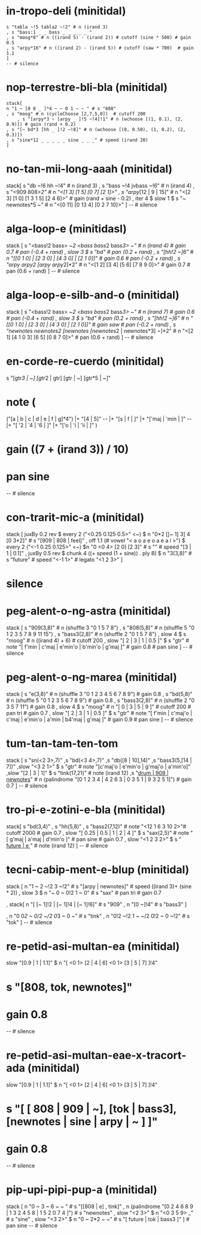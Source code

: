 # in-tropo-deli (minitidal)

	s "tabla ~!5 tabla2 ~!2" # n (irand 3)
	, s "bass:1 _ _ bass _ _ _ _ _ "
	, s "moog*8" # n ((irand 5) - (irand 2)) # cutoff (sine * 500) # gain 0.5
	, s "arpy*16" # n ((irand 2) - (irand 5)) # cutoff (saw * 700)  # gain 1.1
	]
	-- # silence


# nop-terrestre-bli-bla (minitidal)
	stack[
	n "1 ~ [0 8 _ ]*4 ~ ~ 0 1 ~ ~ " # s "808"
	, s "moog" # n (cycleChoose [2,7,5,0])  # cutoff 200
		, s "[arpy*3 ~ [arpy _ ]!5 ~!4]!1" # n (wchoose [(1, 0.1), (2, 0.9)]) # gain (rand + 0.2)
	, s "[~ bd*3 [hh _ ]!2 ~!8]" # n (wchoose [(0, 0.50), (1, 0.2), (2, 0.3)])
	, s "sine*12 _ _ _ _ _ sine _ _ _" # speed (irand 20)
	]

# no-tan-mii-long-aaah (minitidal)
stack[
s "db ~!6 hh ~!4" # n (irand 3)
, s "bass ~!4 jvbass ~!6" # n (irand 4)
, s "<909 808>*2" # n "<[1 3] [1 5] [0 7] [2 1]>"
,  s "arpy*[12 | 9 | 15]" # n "<[2 3] [1 0] [1 3 1 5] [2 4 6]>" # gain (rand + sine - 0.2)
, iter 4 $ slow 1 $  s "~ newnotes*5 ~" # n "<[0 11] [0 13 4] [0 2 7 10]>"
]
-- # silence
# alga-loop-e (minitidasl)
stack [
s "<bass!2 bass> ~*2 <bass bass*2 bass*3> ~" # n (irand 4) # gain 0.7 # pan (-0.4 + rand)
, slow 3 $ s "bd"  # pan (0.2 + rand)
, s "[hh!2 ~]*6" # n "[[0 1 0] | [2 3 0] | [4 3 0] | [2 1 0]]" # gain 0.6  # pan (-0.2 + rand)
, s "arpy arpy*2 [arpy arpy*2]*2" # n "<[1 2] [3 4] [5 6] [7 8 9 0]>" # gain 0.7  # pan (0.6 + rand)
]
-- # silence
# alga-loop-e-silb-and-o (minitidal)
stack [
s "<bass!2 bass> ~*2 <bass bass*2 bass*3> ~" # n (irand 7) # gain 0.6 # pan (-0.4 + rand)
, slow 3 $ s "bd"  # pan (0.2 + rand)
, s "[hh!2 ~]*6" # n "[[0 1 0] | [2 3 0] | [4 3 0] | [2 1 0]]" # gain saw  # pan (-0.2 + rand)
, s "newnotes newnotes*2 [newnotes [newnotes*2 | newnotes*3] ~]*2" # n "<[2 1] [4 1 0 3] [6 5] [0 8 7 0]>" # pan (0.6 + rand)
]
-- # silence

# en-corde-re-cuerdo (minitidal)
s "[gtr*3 | ~] [gtr*2 | gtr] [gtr | ~] [gtr*5 | ~]"
# note  (
("[a | b | c | d | e | f | g]*4")
 |+  "[4 | 5]"
-- |+ "[s | f | ]"
 |+ "['maj | 'min | ]"
-- |+ "[ '2 | '4 | '6 | ]"
 |+ "['o | 'i | 'ii | ]"
 )
# gain ((7 + (irand 3)) / 10)
# pan sine
-- # silence
# con-trarit-mic-a (minitidal)
stack [
juxBy 0.2 rev $ every 2 ("<0.25 0.125 0.5>" <~) $ n "0*2 [[~ 1] 3] 4 [0 3*2]" # s "[909 | 808 | feel]"
, off 1.1 (# vowel "< a o a e o a e a i >") $ every 2 ("<-1 0.25 0.125>" <~) $n "0 <0 4> [2 0] [2 3]" # s "<arpy sine>" # speed "[3 | 1 | 0.1]"
, juxBy 0.5 rev $ chunk 4 ((+ speed (1 + sine)) . ply 8) $ n "3(3,8)" # s "future"  # speed "<-1 1>"  # legato "<1 2 3>"
]
 # silence
# peg-alent-o-ng-astra (minitidal)
stack [
s "909(3,8)" # n (shuffle 3 "0 1 5 7 8")
, s "808(5,8)" # n (shuffle 5 "0 1 2 3 5 7 8 9 11 15")
, s "bass3(2,8)" # n (shuffle 2 "0 1 5 7 8")
, slow 4 $ s "moog" # n ((irand 4) + 6) # cutoff 200
, slow "[ 2 | 3 | 1 | 0.5 ]" $ s "gtr" # note "[ f'min | c'maj | e'min'o | b'min'o | g'maj ]" # gain 0.8 # pan sine
]
-- # silence
# peg-alent-o-ng-marea (minitidal)
stack [
s "e(3,8)" # n (shuffle 3 "0 1 2 3 4 5 6 7 8 9") # gain 0.8
, s "bd(5,8)" # n (shuffle 5 "0 1 2 3 5 6 7 8 9") # gain 0.8
, s "bass3(2,8)" # n (shuffle 2 "0 3 5 7 11") # gain 0.8
, slow 4 $ s "moog" # n "[ 0 | 3 | 5 | 9 ]" # cutoff 200 # pan tri # gain 0.7
, slow "[ 2 | 3 | 1 | 0.5 ]" $ s "gtr" # note "[ f'min | c'maj'o | c'maj | e'min'o | a'min | b4'maj | g'maj ]" # gain 0.9 # pan sine
]
-- # silence
# tum-tan-tam-ten-tom
stack [
s "sn(<2 3>,7)"
,s "bd(<3 4>,7)"
,s "db([8 | 10],14)"
,s "bass3(5,[14 | 7])"
,slow "<3 2 1>" $ s "gtr" # note "[c'maj'o | e'min'o | g'maj'o | a'min'o]"
,slow "[2 | 3 | 1]" $ s "tink(17,21)" # note (irand 12)
,s "[drum | 909 | newnotes](13,14)" # n (palindrome "[0 1 2 3 4 | 4 2 6 3 | 0 3 5 1 | 9 3 2 5 1]") # gain 0.7
]
-- # silence
# tro-pi-e-zotini-e-bla (minitidal)
stack[
s "bd(3,4)"
, s "hh(5,8)"
, s "bass2(7,12)" # note "<12 1 6 3 10 2>"# cutoff 2000 # gain 0.7
, slow "[ 0.25 | 0.5 | 1 | 2 | 4 ]" $ s "sax(2,5)" # note "[ g'maj | a'maj | d'min'o ]" # pan sine # gain 0.7
, slow "<1 2 3 2>" $ s "[ future | e ](4,6)" # note (irand 12)
]
-- # silence
# tecni-cabip-ment-e-blup (minitidal)
stack [
n "1 ~ 2 ~!2 3 ~!2" # s "[arpy | newnotes]" # speed ((irand 3)+ (sine * 2))
, slow 3 $ n "~ 0 ~ 0!2 1 ~ 0" # s "sax" # pan tri # gain 0.7

, stack[
n "[ [~ 1]!2 | [~ 1]!4 | [~ 1]!6]"  # s "909"
, n "[0 ~]!4" # s "bass3"
]

, n "0 0*2 ~ 0/2 ~/2 0*3 ~ 0 ~"  # s "tink"
, n "0!2 ~!2 1 ~ ~/2 0!2 ~ 0 ~!2" # s "tok"
]
-- # silence
# re-petid-asi-multan-ea (minitidal)
slow "[0.9 | 1 | 1.1]"
$ n "[ <0 1> [2 | 4 | 6] <0 1> [3 | 5 | 7] ]!4"
# s "[808, tok, newnotes]"
# gain 0.8
-- # silence
# re-petid-asi-multan-eae-x-tracort-ada (minitidal)
slow "[0.9 | 1 | 1.1]"
$ n "[ <0 1> [2 | 4 | 6] <0 1> [3 | 5 | 7] ]!4"
# s "[ [ 808 | 909 | ~], [tok | bass3], [newnotes | sine | arpy | ~ ] ]"
# gain 0.8
-- # silence
# pip-upi-pipi-pup-a (minitidal)
stack [
n "0 ~ 3 ~ 6 ~ ~ " # s "[[808 | e] , tink]"
, n (palindrome "[0 2 4 6 8 9 | 1 3 2 4 5 8 | 1 5 2 0 7 4 ]") # s "newnotes"
, slow "<2 3>" $ n "<0 3 5 9> _" # s "sine"
, slow "<3 2>" $ n "0 ~ 2*2 ~ ~" # s "[ future | tok | bass3 ]"
] # pan sine
-- # silence
